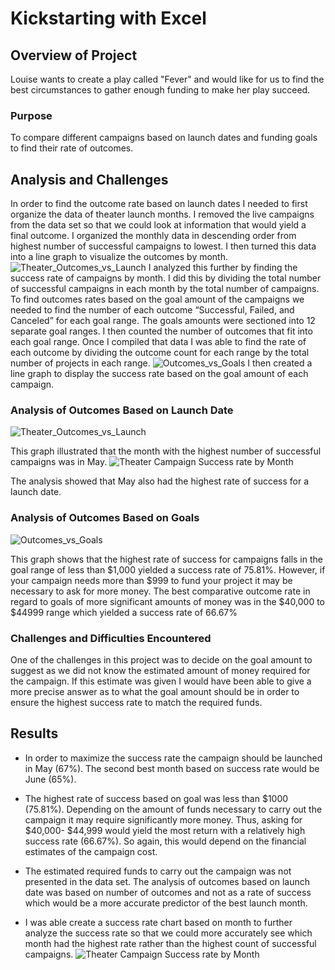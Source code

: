 # Kickstarting with Excel

## Overview of Project
Louise wants to create a play called "Fever" and would like for us to find the best circumstances to gather enough funding to make her play succeed.

### Purpose
To compare different campaigns based on launch dates and funding goals to find their rate of outcomes.

## Analysis and Challenges
In order to find the outcome rate based on launch dates I needed to first organize the data of theater launch months. I removed the live campaigns from the data set so that we could look at information that would yield a final outcome. I organized the monthly data in descending order from highest number of successful campaigns to lowest. I then turned this data into a line graph to visualize the outcomes by month. 
![Theater_Outcomes_vs_Launch](https://user-images.githubusercontent.com/82718969/122762032-84b4c700-d262-11eb-9499-7e5c336a9792.png)
I analyzed this further by finding the success rate of campaigns by month.  I did this by dividing the total number of successful campaigns in each month by the total number of campaigns. 
To find outcomes rates based on the goal amount of the campaigns we needed to find the number of each outcome “Successful, Failed, and Canceled” for each goal range. The goals amounts were sectioned into 12 separate goal ranges. I then counted the number of outcomes that fit into each goal range. Once I compiled that data I was able to find the rate of each outcome by dividing the outcome count for each range by the total number of projects in each range. 
![Outcomes_vs_Goals](https://user-images.githubusercontent.com/82718969/122762441-ee34d580-d262-11eb-989e-606aced72cfb.png) 
I then created a line graph to display the success rate based on the goal amount of each campaign.
### Analysis of Outcomes Based on Launch Date
![Theater_Outcomes_vs_Launch](https://user-images.githubusercontent.com/82718969/122762032-84b4c700-d262-11eb-9499-7e5c336a9792.png)

This graph illustrated that the month with the highest number of successful campaigns was in May.
![Theater Campaign Success rate by Month](https://user-images.githubusercontent.com/82718969/122762586-17556600-d263-11eb-9a71-554176a51521.png)

The analysis showed that May also had the highest rate of success for a launch date.

### Analysis of Outcomes Based on Goals
![Outcomes_vs_Goals](https://user-images.githubusercontent.com/82718969/122762699-3522cb00-d263-11eb-9fae-c4362f61f94a.png)

This graph shows that the highest rate of success for campaigns falls in the goal range of less than $1,000 yielded a success rate of 75.81%. 
However, if your campaign needs more than $999 to fund your project it may be necessary to ask for more money. The best comparative outcome rate in regard to goals of more significant amounts of money was in the $40,000 to $44999 range which yielded a success rate of 66.67%
### Challenges and Difficulties Encountered
One of the challenges in this project was to decide on the goal amount to suggest as we did not know the estimated amount of money required for the campaign. If this estimate was given I would have been able to give a more precise answer as to what the goal amount should be in order to ensure the highest success rate to match the required funds.

## Results

- In order to maximize the success rate the campaign should be launched in May (67%). The second best month based on success rate would be June (65%).

- The highest rate of success based on goal was less than $1000 (75.81%). Depending on the amount of funds necessary to carry out the campaign it may require significantly more money. Thus, asking for $40,000- $44,999 would yield the most return with a relatively high success rate (66.67%). So again, this would depend on the financial estimates of the campaign cost.

- The estimated required funds to carry out the campaign was not presented in the data set. 
The analysis of outcomes based on launch date was based on number of outcomes and not as a rate of success which would be a more accurate predictor of the best launch month.

- I was able create a success rate chart based on month to further analyze the success rate so that we could more accurately see which month had the highest rate rather than the highest count of successful campaigns.
![Theater Campaign Success rate by Month](https://user-images.githubusercontent.com/82718969/122762216-b3cb3880-d262-11eb-8f70-b8fa3141bf33.png)
